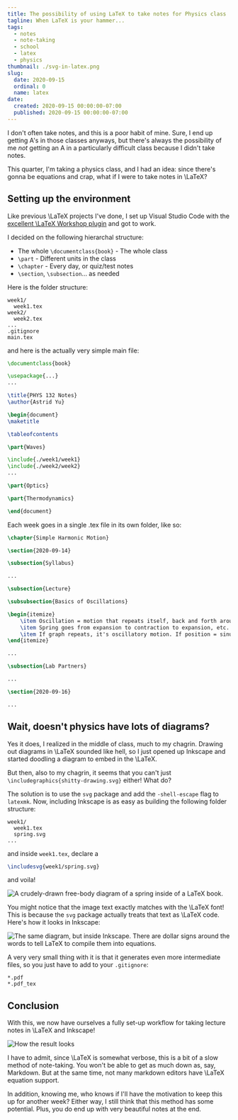 ```yaml
---
title: The possibility of using LaTeX to take notes for Physics class
tagline: When LaTeX is your hammer...
tags:
  - notes
  - note-taking
  - school
  - latex
  - physics
thumbnail: ./svg-in-latex.png
slug:
  date: 2020-09-15
  ordinal: 0
  name: latex
date:
  created: 2020-09-15 00:00:00-07:00
  published: 2020-09-15 00:00:00-07:00
---
```


I don't often take notes, and this is a poor habit of mine. Sure, I end up
getting A's in those classes anyways, but there's always the possibility of me
_not_ getting an A in a particularly difficult class because I didn't take
notes.

This quarter, I'm taking a physics class, and I had an idea: since there's gonna
be equations and crap, what if I were to take notes in <m>\LaTeX</m>?

## Setting up the environment

Like previous <m>\LaTeX</m> projects I've done, I set up Visual Studio Code with
the
[excellent <m>\LaTeX</m> Workshop plugin](https://marketplace.visualstudio.com/items?itemName=James-Yu.latex-workshop)
and got to work.

I decided on the following hierarchal structure:

- The whole `\documentclass{book}` - The whole class
- `\part` - Different units in the class
- `\chapter` - Every day, or quiz/test notes
- `\section`, `\subsection`... as needed

Here is the folder structure:

```
week1/
  week1.tex
week2/
  week2.tex
...
.gitignore
main.tex
```

and here is the actually very simple main file:

```latex
\documentclass{book}

\usepackage{...}
...

\title{PHYS 132 Notes}
\author{Astrid Yu}

\begin{document}
\maketitle

\tableofcontents

\part{Waves}

\include{./week1/week1}
\include{./week2/week2}
...

\part{Optics}

\part{Thermodynamics}

\end{document}
```

Each week goes in a single .tex file in its own folder, like so:

```latex
\chapter{Simple Harmonic Motion}

\section{2020-09-14}

\subsection{Syllabus}

...

\subsection{Lecture}

\subsubsection{Basics of Oscillations}

\begin{itemize}
    \item Oscillation = motion that repeats itself, back and forth around equilibrium position. Most important is Simple Harmonic Motion (SHM), sinusoidal
    \item Spring goes from expansion to contraction to expansion, etc. Restoring force occurs when stretched or compressed, goes against spring's displacement
    \item If graph repeats, it's oscillatory motion. If position = sinusoidal, then it's SHM.
\end{itemize}

...

\subsection{Lab Partners}

...

\section{2020-09-16}

...
```

## Wait, doesn't physics have lots of diagrams?

Yes it does, I realized in the middle of class, much to my chagrin. Drawing out
diagrams in <m>\LaTeX</m> sounded like hell, so I just opened up Inkscape and
started doodling a diagram to embed in the <m>\LaTeX</m>.

But then, also to my chagrin, it seems that you can't just
`\includegraphics{shitty-drawing.svg}` either! What do?

The solution is to use the `svg` package and add the `-shell-escape` flag to
`latexmk`. Now, including Inkscape is as easy as building the following folder
structure:

```
week1/
  week1.tex
  spring.svg
...
```

and inside `week1.tex`, declare a

```latex
\includesvg{week1/spring.svg}
```

and voila!

![A crudely-drawn free-body diagram of a spring inside of a LaTeX book.](./svg-in-latex.png)

You might notice that the image text exactly matches with the <m>\LaTeX</m>
font! This is because the `svg` package actually treats that text as
<m>\LaTeX</m> code. Here's how it looks in Inkscape:

![The same diagram, but inside Inkscape. There are dollar signs around the words to tell LaTeX to compile them into equations.](./inkscape-dollar.png)

A very very small thing with it is that it generates even more intermediate
files, so you just have to add to your `.gitignore`:

```
*.pdf
*.pdf_tex
```

## Conclusion

With this, we now have ourselves a fully set-up workflow for taking lecture
notes in <m>\LaTeX</m> and Inkscape!

![How the result looks](./notes-joined.png)

I have to admit, since <m>\LaTeX</m> is somewhat verbose, this is a bit of a
slow method of note-taking. You won't be able to get as much down as, say,
Markdown. But at the same time, not many markdown editors have <m>\LaTeX</m>
equation support.

In addition, knowing me, who knows if I'll have the motivation to keep this up
for another week? Either way, I still think that this method has some potential.
Plus, you do end up with very beautiful notes at the end.
